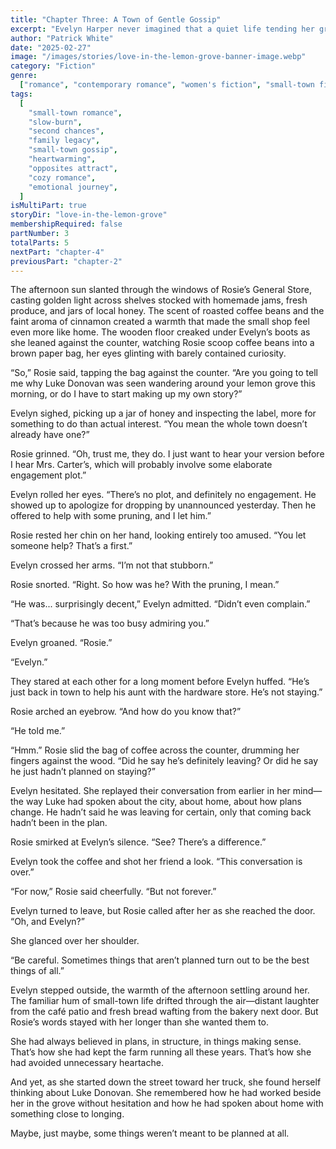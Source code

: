 ```yaml
---
title: "Chapter Three: A Town of Gentle Gossip"
excerpt: "Evelyn Harper never imagined that a quiet life tending her grandmother’s lemon grove would be disrupted by a man like Luke Donovan. With his easy charm and restless heart, he stirs something in her she isn’t ready to name. But as storms—both literal and emotional—sweep through her orchard, Evelyn must decide if she’s willing to let someone in. Some things in life aren’t meant to be planned, and maybe, just maybe, love is one of them."
author: "Patrick White"
date: "2025-02-27"
image: "/images/stories/love-in-the-lemon-grove-banner-image.webp"
category: "Fiction"
genre:
  ["romance", "contemporary romance", "women's fiction", "small-town fiction"]
tags:
  [
    "small-town romance",
    "slow-burn",
    "second chances",
    "family legacy",
    "small-town gossip",
    "heartwarming",
    "opposites attract",
    "cozy romance",
    "emotional journey",
  ]
isMultiPart: true
storyDir: "love-in-the-lemon-grove"
membershipRequired: false
partNumber: 3
totalParts: 5
nextPart: "chapter-4"
previousPart: "chapter-2"
---
```


The afternoon sun slanted through the windows of Rosie’s General Store, casting golden light across shelves stocked with homemade jams, fresh produce, and jars of local honey. The scent of roasted coffee beans and the faint aroma of cinnamon created a warmth that made the small shop feel even more like home. The wooden floor creaked under Evelyn’s boots as she leaned against the counter, watching Rosie scoop coffee beans into a brown paper bag, her eyes glinting with barely contained curiosity.

“So,” Rosie said, tapping the bag against the counter. “Are you going to tell me why Luke Donovan was seen wandering around your lemon grove this morning, or do I have to start making up my own story?”

Evelyn sighed, picking up a jar of honey and inspecting the label, more for something to do than actual interest. “You mean the whole town doesn’t already have one?”

Rosie grinned. “Oh, trust me, they do. I just want to hear your version before I hear Mrs. Carter’s, which will probably involve some elaborate engagement plot.”

Evelyn rolled her eyes. “There’s no plot, and definitely no engagement. He showed up to apologize for dropping by unannounced yesterday. Then he offered to help with some pruning, and I let him.”

Rosie rested her chin on her hand, looking entirely too amused. “You let someone help? That’s a first.”

Evelyn crossed her arms. “I’m not that stubborn.”

Rosie snorted. “Right. So how was he? With the pruning, I mean.”

“He was... surprisingly decent,” Evelyn admitted. “Didn’t even complain.”

“That’s because he was too busy admiring you.”

Evelyn groaned. “Rosie.”

“Evelyn.”

They stared at each other for a long moment before Evelyn huffed. “He’s just back in town to help his aunt with the hardware store. He’s not staying.”

Rosie arched an eyebrow. “And how do you know that?”

“He told me.”

“Hmm.” Rosie slid the bag of coffee across the counter, drumming her fingers against the wood. “Did he say he’s definitely leaving? Or did he say he just hadn’t planned on staying?”

Evelyn hesitated. She replayed their conversation from earlier in her mind—the way Luke had spoken about the city, about home, about how plans change. He hadn’t said he was leaving for certain, only that coming back hadn’t been in the plan.

Rosie smirked at Evelyn’s silence. “See? There’s a difference.”

Evelyn took the coffee and shot her friend a look. “This conversation is over.”

“For now,” Rosie said cheerfully. “But not forever.”

Evelyn turned to leave, but Rosie called after her as she reached the door. “Oh, and Evelyn?”

She glanced over her shoulder.

“Be careful. Sometimes things that aren’t planned turn out to be the best things of all.”

Evelyn stepped outside, the warmth of the afternoon settling around her. The familiar hum of small-town life drifted through the air—distant laughter from the café patio and fresh bread wafting from the bakery next door. But Rosie’s words stayed with her longer than she wanted them to.

She had always believed in plans, in structure, in things making sense. That’s how she had kept the farm running all these years. That’s how she had avoided unnecessary heartache.

And yet, as she started down the street toward her truck, she found herself thinking about Luke Donovan. She remembered how he had worked beside her in the grove without hesitation and how he had spoken about home with something close to longing.

Maybe, just maybe, some things weren’t meant to be planned at all.
